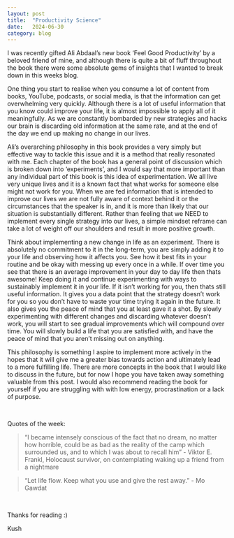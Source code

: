 ```yaml
---
layout: post
title:  "Productivity Science"
date:   2024-06-30
category: blog
---
```


I was recently gifted Ali Abdaal’s new book ‘Feel Good Productivity’ by a beloved friend of mine, and although there is quite a bit of fluff throughout the book there were some absolute gems of insights that I wanted to break down in this weeks blog. 

One thing you start to realise when you consume a lot of content from books, YouTube, podcasts, or social media, is that the information can get overwhelming very quickly. Although there is a lot of useful information that you know could improve your life, it is almost impossible to apply all of it meaningfully. As we are constantly bombarded by new strategies and hacks our brain is discarding old information at the same rate, and at the end of the day we end up making no change in our lives. 

Ali’s overarching philosophy in this book provides a very simply but effective way to tackle this issue and it is a method that really resonated with me. Each chapter of the book has a general point of discussion which is broken down into ‘experiments’, and I would say that more important than any individual part of this book is this idea of experimentation. We all live very unique lives and it is a known fact that what works for someone else might not work for you. When we are fed information that is intended to improve our lives we are not fully aware of context behind it or the circumstances that the speaker is in, and it is more than likely that our situation is substantially different. Rather than feeling that we NEED to implement every single strategy into our lives, a simple mindset reframe can take a lot of weight off our shoulders and result in more positive growth. 

Think about implementing a new change in life as an experiment. There is absolutely no commitment to it in the long-term, you are simply adding it to your life and observing how it affects you. See how it best fits in your routine and be okay with messing up every once in a while. If over time you see that there is an average improvement in your day to day life then thats awesome! Keep doing it and continue experimenting with ways to sustainably implement it in your life. If it isn’t working for you, then thats still useful information. It gives you a data point that the strategy doesn’t work for you so you don’t have to waste your time trying it again in the future. It also gives you the peace of mind that you at least gave it a shot. By slowly experimenting with different changes and discarding whatever doesn’t work, you will start to see gradual improvements which will compound over time. You will slowly build a life that you are satisfied with, and have the peace of mind that you aren’t missing out on anything. 

This philosophy is something I aspire to implement more actively in the hopes that it will give me a greater bias towards action and ultimately lead to a more fulfilling life. There are more concepts in the book that I would like to discuss in the future, but for now I hope you have taken away something valuable from this post. I would also recommend reading the book for yourself if you are struggling with with low energy, procrastination or a lack of purpose. 

<br>

Quotes of the week:

> “I became intensely conscious of the fact that no dream, no matter how horrible, could be as bad as the reality of the camp which surrounded us, and to which I was about to recall him” - Viktor E. Frankl, Holocaust survivor, on contemplating waking up a friend from a nightmare

> “Let life flow. Keep what you use and give the rest away.” - Mo Gawdat

<br>

Thanks for reading :)

Kush